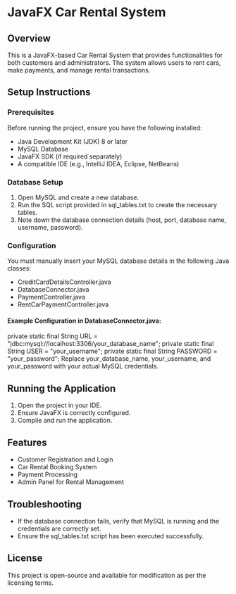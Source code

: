 # JavaFX Car Rental System

## Overview
This is a JavaFX-based Car Rental System that provides functionalities for both customers and administrators. The system allows users to rent cars, make payments, and manage rental transactions.

## Setup Instructions

### Prerequisites
Before running the project, ensure you have the following installed:
- Java Development Kit (JDK) 8 or later
- MySQL Database
- JavaFX SDK (if required separately)
- A compatible IDE (e.g., IntelliJ IDEA, Eclipse, NetBeans)

### Database Setup
1. Open MySQL and create a new database.
2. Run the SQL script provided in sql_tables.txt to create the necessary tables.
3. Note down the database connection details (host, port, database name, username, password).

### Configuration
You must manually insert your MySQL database details in the following Java classes:
- CreditCardDetailsController.java
- DatabaseConnector.java
- PaymentController.java
- RentCarPaymentController.java

#### Example Configuration in DatabaseConnector.java:
private static final String URL = "jdbc:mysql://localhost:3306/your_database_name";
private static final String USER = "your_username";
private static final String PASSWORD = "your_password";
Replace your_database_name, your_username, and your_password with your actual MySQL credentials.

## Running the Application
1. Open the project in your IDE.
2. Ensure JavaFX is correctly configured.
3. Compile and run the application.

## Features
- Customer Registration and Login
- Car Rental Booking System
- Payment Processing
- Admin Panel for Rental Management

## Troubleshooting
- If the database connection fails, verify that MySQL is running and the credentials are correctly set.
- Ensure the sql_tables.txt script has been executed successfully.

## License
This project is open-source and available for modification as per the licensing terms.
